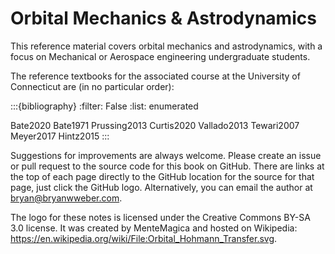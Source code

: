 # Orbital Mechanics & Astrodynamics

This reference material covers orbital mechanics and astrodynamics, with a focus on Mechanical or Aerospace engineering undergraduate students.

The reference textbooks for the associated course at the University of Connecticut are (in no particular order):

:::{bibliography}
:filter: False
:list: enumerated

Bate2020
Bate1971
Prussing2013
Curtis2020
Vallado2013
Tewari2007
Meyer2017
Hintz2015
:::

Suggestions for improvements are always welcome. Please create an issue or pull request to the source code for this book on GitHub. There are links at the top of each page directly to the GitHub location for the source for that page, just click the GitHub logo. Alternatively, you can email the author at <bryan@bryanwweber.com>.

The logo for these notes is licensed under the Creative Commons BY-SA 3.0 license. It was created by MenteMagica and hosted on Wikipedia: <https://en.wikipedia.org/wiki/File:Orbital_Hohmann_Transfer.svg>.
